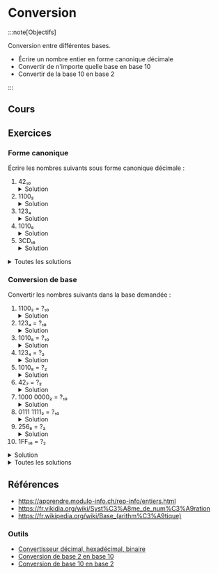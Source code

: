# Conversion

:::note[Objectifs]

Conversion entre différentes bases.

- Écrire un nombre entier en forme canonique décimale
- Convertir de n'importe quelle base en base 10
- Convertir de la base 10 en base 2

:::

## Cours

<Reaveal name="1m-repr-conversion" />

## Exercices

### Forme canonique

Écrire les nombres suivants sous forme canonique décimale :

1. 42₁₀
   <details><summary>Solution</summary>4 × 10¹ + 2 × 10⁰</details>
2. 1100₂
   <details><summary>Solution</summary>1 × 2³ + 1 × 2² + 0 × 2¹ + 0 × 2⁰</details>
3. 123₄
   <details><summary>Solution</summary>1 × 4² + 2 × 4¹ + 3 × 4⁰</details>
4. 1010₈
   <details><summary>Solution</summary>1 × 8³ + 0 × 8² + 1 × 8¹ + 0 × 8⁰</details>
5. 3CD₁₆
   <details><summary>Solution</summary>3 × 16² + 12 × 16¹ + 13 × 16⁰</details>

<details>
<summary>Toutes les solutions</summary>

1. 4 × 10¹ + 2 × 10⁰
2. 1 × 2³ + 1 × 2² + 0 × 2¹ + 0 × 2⁰
3. 1 × 4² + 2 × 4¹ + 3 × 4⁰
4. 1 × 8³ + 0 × 8² + 1 × 8¹ + 0 × 8⁰
5. 3 × 16² + 12 × 16¹ + 13 × 16⁰

</details>

### Conversion de base

Convertir les nombres suivants dans la base demandée :

1. 1100₂ = ?₁₀
   <details><summary>Solution</summary>1 × 2³ + 1 × 2² + 0 × 2¹ + 0 × 2⁰ = 8 + 4 = **12₁₀**</details>
2. 123₄ = ?₁₀
   <details><summary>Solution</summary>1 × 4² + 2 × 4¹ + 3 × 4⁰ = 16 + 8 + 3 = **27₁₀**</details>
3. 1010₈ = ?₁₀
   <details><summary>Solution</summary>1 × 8³ + 0 × 8² + 1 × 8¹ + 0 × 8⁰ = 512 + 8 = **520₁₀**</details>
4. 123₄ = ?₂
   <details><summary>Solution</summary>Passer par la base 10 (cf ex 2) : 123₄ = **27₁₀** = 16 + 8 + 2 + 1 = **11011₂**</details>
5. 1010₈ = ?₂
   <details><summary>Solution</summary>Passer par la base 10 (cf ex 3) : 1010₈ = **520₁₀** = 512 + 8 = **10 0000 1000₂**</details>
6. 42₇ = ?₂
   <details><summary>Solution</summary>Passer par la base 10 :42₇ = 4 × 7¹ + 2 × 7⁰ = **30₁₀** = 16 + 8 + 4 + 2 = **1 1110₂**</details>
7. 1000 0000₂ = ?₁₀
   <details><summary>Solution</summary>1 × 2⁷ = **128₁₀**</details>
8. 0111 1111₂ = ?₁₀
   <details><summary>Solution</summary>C'est nombre juste avant 1000 0000₂ (ex 7) : 0111 1111₂ = 1000 0000₂ - 1 = 128₁₀ - 1 = **127₁₀**</details>
9. 256₈ = ?₂
   <details><summary>Solution</summary>Passer par la base 10 : 256₈ = 2 × 8² + 5 × 8¹ + 6 × 8⁰ = **174₁₀** = 128 + 32 + 8 + 4 + 2 = **1010 1110₂**</details>
10. 1FF₁₆ = ?₂
<details><summary>Solution</summary>Passer par la base 10 : 1FF₁₆ = 1 × 16² + 15 × 16¹ + 15 × 16⁰ = **511₁₀** = 256 + 128 + 64 + 32 + 16 + 8 + 4 + 2 + 1 = **1 1111 1111₂**</details>

<details>
<summary>Toutes les solutions</summary>

1. 1 × 2³ + 1 × 2² + 0 × 2¹ + 0 × 2⁰ = 8 + 4 = **12₁₀**
2. 1 × 4² + 2 × 4¹ + 3 × 4⁰ = 16 + 8 + 3 = **27₁₀**
3. 1 × 8³ + 0 × 8² + 1 × 8¹ + 0 × 8⁰ = 512 + 8 = **520₁₀**
4. Passer par la base 10 (cf ex 2) : 123₄ = **27₁₀** = 16 + 8 + 2 + 1 = **11011₂**
5. Passer par la base 10 (cf ex 3) : 1010₈ = **520₁₀** = 512 + 8 = **10 0000 1000₂**
6. Passer par la base 10 :42₇ = 4 × 7¹ + 2 × 7⁰ = **30₁₀** = 16 + 8 + 4 + 2 = **1 1110₂**
7. 1 × 2⁷ = **128₁₀**
8. C'est nombre juste avant 1000 0000₂ (ex 7) : 0111 1111₂ = 1000 0000₂ - 1 = 128₁₀ - 1 = **127₁₀**
9. Passer par la base 10 : 256₈ = 2 × 8² + 5 × 8¹ + 6 × 8⁰ = **174₁₀** = 128 + 32 + 8 + 4 + 2 = **1010 1110₂**
10. Passer par la base 10 : 1FF₁₆ = 1 × 16² + 15 × 16¹ + 15 × 16⁰ = **511₁₀** = 256 + 128 + 64 + 32 + 16 + 8 + 4 + 2 + 1 = **1 1111 1111₂**

</details>

## Références

- https://apprendre.modulo-info.ch/rep-info/entiers.html
- https://fr.vikidia.org/wiki/Syst%C3%A8me_de_num%C3%A9ration
- https://fr.wikipedia.org/wiki/Base_(arithm%C3%A9tique)

### Outils

- [Convertisseur décimal, hexadécimal, binaire](https://sebastienguillon.com/test/javascript/convertisseur.html)
- [Conversion de base 2 en base 10](https://fr.wikihow.com/convertir-un-nombre-binaire-en-nombre-d%C3%A9cimal)
- [Conversion de base 10 en base 2](https://fr.wikihow.com/convertir-du-d%C3%A9cimal-en-binaire)
